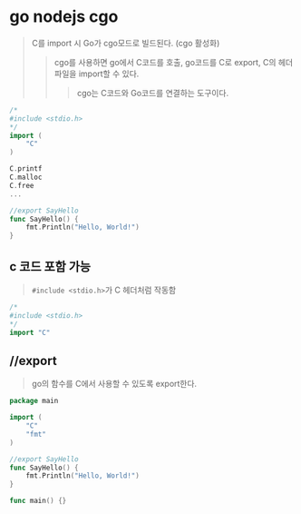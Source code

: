 # go nodejs cgo

> C를 import 시 Go가 cgo모드로 빌드된다. (cgo 활성화)
>
> > cgo를 사용하면 go에서 C코드를 호출, go코드를 C로 export, C의 헤더파일을 import할 수 있다.
> >
> > > cgo는 C코드와 Go코드를 연결하는 도구이다.

```go
/*
#include <stdio.h>
*/
import (
	"C"
)

C.printf
C.malloc
C.free
...

//export SayHello
func SayHello() {
	fmt.Println("Hello, World!")
}
```

## c 코드 포함 가능

> `#include <stdio.h>`가 C 헤더처럼 작동함

```go
/*
#include <stdio.h>
*/
import "C"
```

## //export

> go의 함수를 C에서 사용할 수 있도록 export한다.

```go
package main

import (
	"C"
	"fmt"
)

//export SayHello
func SayHello() {
	fmt.Println("Hello, World!")
}

func main() {}
```
